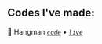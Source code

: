 Codes I've made:
---
  🤕 Hangman _[`code`](https://github.com/Xs3roN/hangman/blob/master/index.html) • [`live`](https://xs3ron.github.io/hangman/)_
<!--
**Xs3roN/xs3ron** is a ✨ _special_ ✨ repository because its `README.md` (this file) appears on your GitHub profile.

Here are some ideas to get you started:

- 🔭 I’m currently working on ...
- 🌱 I’m currently learning ...
- 👯 I’m looking to collaborate on ...
- 🤔 I’m looking for help with ...
- 💬 Ask me about ...
- 📫 How to reach me: ...
- 😄 Pronouns: ...
- ⚡ Fun fact: ...
-->

